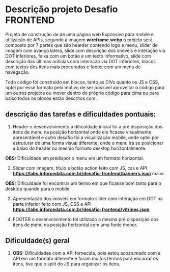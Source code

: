 # Descrição projeto Desafio FRONTEND
Projeto de construção de de uma página web Exponsivo para mobile e utilização de APIs, segundo a imagem **wireframe.webp** o projeto será composto por 7 partes que são hearder contendo logo e menu, slider de imagem com avanço latera, slide com descrição dos imóveis e interação via DOT inferiores, faixa com um botão e um texto informativo, slide com descrição das últimas notícias com interação via DOT inferiores, blocos com textos dos itens mais procurados e footer com um menu de navegação.

Todo código foi construido em blocos, tanto as DIVs quanto os JS e CSS, optei por esse formato pelo motivo de ser possível aproveitar o código para um outros projetos ou mover dentro do próprio código para cima ou para baixo todos os blocos estão descritos com <!--ITEM numeo do bloco!-->.

## descrição das tarefas e dificuldades pontuais:
1) Header o desenvolvimento a dificuldade inicial foi a pré disposição dos itens de menu na posição horizontal onde ele ficasse visualmente apresentável e outro desafio foi a visualização  mobile, onde optei por estruturar de uma forma visual diferente, onde o menu irá se posicionar a baixo do header no mesmo formato desktop horizontalmente.

**OBS:** Dificuldade em prédispor o menu em um formato horizontal.

2) Slider com imagem, título e botão action feito com JS, css e API **https://labs.inforcedata.com.br/desafio-frontend/banners.json** maior.

**OBS:** Dificuldade foi encontrar um termo em que ficasse bom tanto para o desktop quando para o mobile.

3) Apresentação dos imóveis em formato slider com interação em DOT na parte inferior feito com JS, CSS e API **https://labs.inforcedata.com.br/desafio-frontend/vitrines.json**.


7) FOOTER o desenvolvimento foi utilizado a mesma pré disposição dos itens de menu na posição horizontal com uma fonte menor.



## Dificuldade(s) geral

1) **OBS:** Dificuldades com a API fornecida, pois estou acostumado com a API em um formato diferente e foram muitos termos para encaixar os itens, tive que o split do JS para organizar os itens.